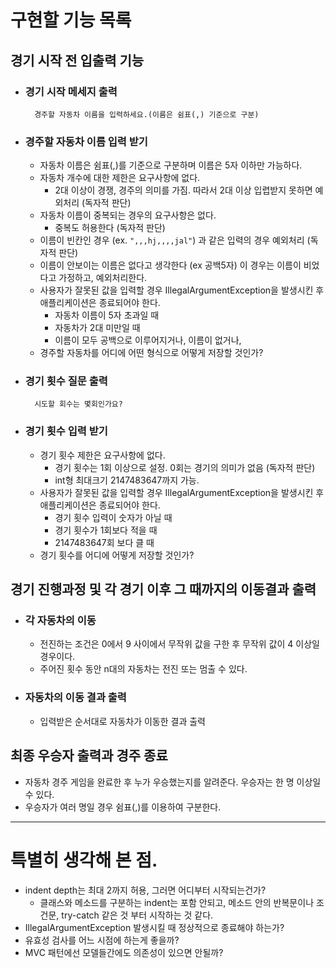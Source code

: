 # 구현할 기능 목록

## 경기 시작 전 입출력 기능

- ### 경기 시작 메세지 출력
        경주할 자동차 이름을 입력하세요.(이름은 쉼표(,) 기준으로 구분)

- ### 경주할 자동차 이름 입력 받기
    - 자동차 이름은 쉼표(,)를 기준으로 구분하며 이름은 5자 이하만 가능하다.
    - 자동차 개수에 대한 제한은 요구사항에 없다.
        - 2대 이상이 경쟁, 경주의 의미를 가짐. 따라서 2대 이상 입렵받지 못하면 예외처리 (독자적 판단)
    - 자동차 이름이 중복되는 경우의 요구사항은 없다.
        - 중복도 허용한다 (독자적 판단)
    - 이름이 빈칸인 경우 (ex. `",,,hj,,,,jal"`) 과 같은 입력의 경우 예외처리 (독자적 판단)
    - 이름이 안보이는 이름은 없다고 생각한다 (ex 공백5자) 이 경우는 이름이 비었다고 가정하고, 예외처리한다.
    - 사용자가 잘못된 값을 입력할 경우 IllegalArgumentException을 발생시킨 후 애플리케이션은 종료되어야 한다.
        - 자동차 이름이 5자 초과일 때
        - 자동차가 2대 미만일 때
        - 이름이 모두 공백으로 이루어지거나, 이름이 없거나,
    - 경주할 자동차를 어디에 어떤 형식으로 어떻게 저장할 것인가?

- ### 경기 횟수 질문 출력
        시도할 회수는 몇회인가요?

- ### 경기 횟수 입력 받기
    - 경기 횟수 제한은 요구사항에 없다.
        - 경기 횟수는 1회 이상으로 설정. 0회는 경기의 의미가 없음 (독자적 판단)
        - int형 최대크기 2147483647까지 가능.
    - 사용자가 잘못된 값을 입력할 경우 IllegalArgumentException을 발생시킨 후 애플리케이션은 종료되어야 한다.
        - 경기 횟수 입력이 숫자가 아닐 때
        - 경기 횟수가 1회보다 적을 때
        - 2147483647회 보다 클 때
    - 경기 횟수를 어디에 어떻게 저장할 것인가?

## 경기 진행과정 및 각 경기 이후 그 때까지의 이동결과 출력

- ### 각 자동차의 이동
    - 전진하는 조건은 0에서 9 사이에서 무작위 값을 구한 후 무작위 값이 4 이상일 경우이다.
    - 주어진 횟수 동안 n대의 자동차는 전진 또는 멈출 수 있다.

- ### 자동차의 이동 결과 출력
    - 입력받은 순서대로 자동차가 이동한 결과 출력

## 최종 우승자 출력과 경주 종료

- 자동차 경주 게임을 완료한 후 누가 우승했는지를 알려준다. 우승자는 한 명 이상일 수 있다.
- 우승자가 여러 명일 경우 쉼표(,)를 이용하여 구분한다.

***

# 특별히 생각해 본 점.

- indent depth는 최대 2까지 허용, 그러면 어디부터 시작되는건가?
    - 클래스와 메소드를 구분하는 indent는 포함 안되고, 메소드 안의 반복문이나 조건문, try-catch 같은 것 부터 시작하는 것 같다.
- IllegalArgumentException 발생시킬 때 정상적으로 종료해야 하는가?
- 유효성 검사를 어느 시점에 하는게 좋을까?
- MVC 패턴에선 모델들간에도 의존성이 있으면 안될까?